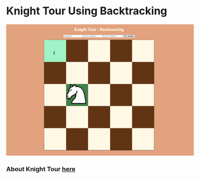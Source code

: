 # Knight Tour Using Backtracking

![Prview Image](horse.gif)

### About Knight Tour [here](https://www.youtube.com/watch?v=ab_dY3dZFHM)
